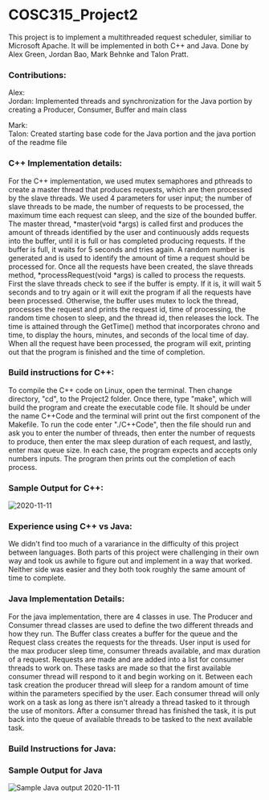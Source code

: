 # COSC315_Project2                              

This project is to implement a multithreaded request scheduler, similiar to Microsoft Apache. It will be implemented in both C++ and Java. Done by Alex Green, Jordan Bao, Mark Behnke and Talon Pratt.

### Contributions:
Alex:  
Jordan: Implemented threads and synchronization for the Java portion by creating a Producer, Consumer, Buffer and main class

Mark:  
Talon: Created starting base code for the Java portion and the java portion of the readme file

### C++ Implementation details: 

  For the C++ implementation, we used mutex semaphores and pthreads to create a master thread that produces requests, which are then processed by the slave threads. We used 4 parameters for user input; the number of slave threads to be made, the number of requests to be processed, the maximum time each request can sleep, and the size of the bounded buffer. The master thread, *master(void *args) is called first and produces the amount of threads identified by the user and continuously adds requests into the buffer, until it is full or has completed producing requests. If the buffer is full, it waits for 5 seconds and tries again. A random number is generated and is used to identify the amount of time a request should be processed for. Once all the requests have been created, the slave threads method, *processRequest(void *args) is called to process the requests. First the slave threads check to see if the buffer is empty. If it is, it will wait 5 seconds and to try again or it will exit the program if all the requests have been processed. Otherwise, the buffer uses mutex to lock the thread, processes the request and prints the request id, time of processing, the random time chosen to sleep, and the thread id, then releases the lock. The time is attained through the GetTime() method that incorporates chrono and time, to display the hours, minutes, and seconds of the local time of day. When all the request have been processed, the program will exit, printing out that the program is finished and the time of completion. 
  
### Build instructions for C++:

  To compile the C++ code on Linux, open the terminal. Then change directory, "cd", to the Project2 folder. Once there, type "make", which will build the program and create the executable code file. It should be under the name C++Code and the terminal will print out the first component of the Makefile. To run the code enter "./C++Code", then the file should run and ask you to enter the number of threads, then enter the number of requests to produce, then enter the max sleep duration of each request, and lastly, enter max queue size. In each case, the program expects and accepts only numbers inputs. The program then prints out the completion of each process. 

### Sample Output for C++: 
![2020-11-11](https://user-images.githubusercontent.com/60950452/98864870-63b00c00-241f-11eb-92ee-03ab0d2f93d6.png)

### Experience using C++ vs Java:
  We didn't find too much of a varariance in the difficulty of this project between languages. Both parts of this project were challenging in their own way and took us awhile to figure out and implement in a way that worked. Neither side was easier and they both took roughly the same amount of time to complete.
  
### Java Implementation Details:
  For the java implementation, there are 4 classes in use. The Producer and Consumer thread classes are used to define the two different threads and how they run. The Buffer class creates a buffer for the queue and the Request class creates the requests for the threads. User input is used for the max producer sleep time, consumer threads available, and max duration of a request. Requests are made and are added into a list for consumer threads to work on. These tasks are made so that the first available consumer thread will respond to it and begin working on it. Between each task creation the producer thread will sleep for a random amount of time within the parameters specified by the user. Each consumer thread will only work on a task as long as there isn't already a thread tasked to it through the use of monitors. After a consumer thread has finished the task, it is put back into the queue of available threads to be tasked to the next available task. 

### Build Instructions for Java:
### Sample Output for Java
![Sample Java output 2020-11-11](https://i.imgur.com/9GVOFeF.png)
